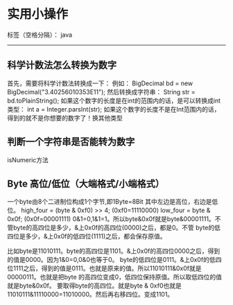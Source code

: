 # 实用小操作

标签（空格分隔）： java

---



## 科学计数法怎么转换为数字
首先，需要将科学计数法转换成一下：
例如：
BigDecimal bd = new BigDecimal("3.40256010353E11");
然后转换成字符串：
String str = bd.toPlainString();
如果这个数字的长度是在int的范围内的话，是可以转换成int类型：
int a = Integer.parsInt(str);
如果这个数字的长度不是在Int范围内的话，得到的就不是你想要的数字了！换其他类型

## 判断一个字符串是否能转为数字
isNumeric方法

## Byte 高位/低位（大端格式/小端格式）
一个byte由8个二进制位构成1个字节,即1Byte=8Bit
其中左边是高位，右边是低位。
high_four = (byte & 0xf0) >> 4;  (0xf0=11110000)
low_four = byte & 0x0f;   (0x0f=00001111)
0&1=0,1&1=1。所以byte&0x0f就是byte&00001111。不管byte的高四位是多少，&上0x0f的高四位(0000)之后，都是0。不管
byte的低四位是多少，&上0x0f的低四位(1111)之后，都会保存原值。

比如byte是11010111。byte的高四位是1101。&上0x0f的高四位0000之后，得到的值是0000。因为1&0=0,0&0也等于0。
byte的低四位是0111。&上0x0f的低四位1111之后，得到的值是0111。也就是原来的值。所以11010111&0x0f就是00000111。也就是把byte
的高四位变成0，低四位保持原值。所以取低四位的值就是byte&0x0f。
要取得byte的高四位。就是byte & 0xf0也就是11010111&11110000=11010000。然后再右移四位。变成1101。

